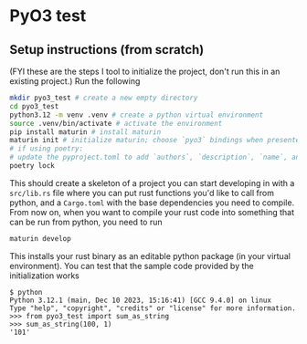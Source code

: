# PyO3 test

## Setup instructions (from scratch)
(FYI these are the steps I tool to initialize the project, don't run this in an existing project.)
Run the following
```bash
mkdir pyo3_test # create a new empty directory
cd pyo3_test
python3.12 -m venv .venv # create a python virtual environment
source .venv/bin/activate # activate the environment
pip install maturin # install maturin
maturin init # initialize maturin; choose `pyo3` bindings when presented the choice
# if using poetry:
# update the pyproject.toml to add `authors`, `description`, `name`, and `version` fields under [tool.poetry]
poetry lock
```

This should create a skeleton of a project you can start developing in with a `src/lib.rs` file where you can put rust functions you'd like to call from python, and a `Cargo.toml` with the base dependencies you need to compile.
From now on, when you want to compile your rust code into something that can be run from python, you need to run
```bash
maturin develop
```

This installs your rust binary as an editable python package (in your virtual environment).
You can test that the sample code provided by the initialization works
```
$ python
Python 3.12.1 (main, Dec 10 2023, 15:16:41) [GCC 9.4.0] on linux
Type "help", "copyright", "credits" or "license" for more information.
>>> from pyo3_test import sum_as_string
>>> sum_as_string(100, 1)
'101'
```